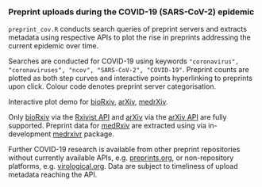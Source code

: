 ### Preprint uploads during the COVID-19 (SARS-CoV-2) epidemic

`preprint_cov.R` conducts search queries of preprint servers and extracts metadata using respective APIs to plot the rise in preprints addressing the current epidemic over time.

Searches are conducted for COVID-19 using keywords `"coronavirus", "coronaviruses", "ncov", "SARS-CoV-2", "COVID-19"`. Preprint counts are plotted as both step curves and interactive points hyperlinking to preprints upon click. Colour code denotes preprint server categorisation.

Interactive plot demo for [bioRxiv](https://lbrierley.github.io/cov_preprints/biorxiv_cov_preprints.html), [arXiv](https://lbrierley.github.io/cov_preprints/arxiv_cov_preprints.html), [medrXiv](https://lbrierley.github.io/cov_preprints/medrxiv_cov_preprints.html). 

Only [bioRxiv](https://biorxiv.org) via the [Rxivist API](https://rxivist.org/) and [arXiv](https://arxiv.org) via the [arXiv API](https://arxiv.org/help/api) are fully supported. Preprint data for [medRxiv](https://medrxiv.org) are extracted using via in-development [medrxivr](https://github.com/mcguinlu/medrxivr) package. 

Further COVID-19 research is available from other preprint repositories without currently available APIs, e.g. [preprints.org](https://www.preprints.org), or non-repository platforms, e.g. [virological.org](https://virological.org). Data are subject to timeliness of upload metadata reaching the API.
